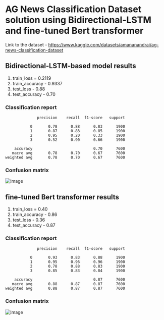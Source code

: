 # AG News Classification Dataset solution using Bidirectional-LSTM and fine-tuned Bert transformer

Link to the dataset - https://www.kaggle.com/datasets/amananandrai/ag-news-classification-dataset

## Bidirectional-LSTM-based model results
1. train_loss = 0.2119
2. train_accuracy - 0.9337
3. test_loss - 0.88
4. test_accuracy - 0.70

### Classification report
                  precision    recall  f1-score   support

               0       0.78      0.88      0.83      1900
               1       0.87      0.83      0.85      1900
               2       0.95      0.20      0.33      1900
               3       0.52      0.90      0.66      1900

        accuracy                           0.70      7600
       macro avg       0.78      0.70      0.67      7600
    weighted avg       0.78      0.70      0.67      7600

### Confusion matrix
![image](https://github.com/chit38/ag_news_classification/assets/47925131/ba142b21-6c3d-4a42-beae-893148b139da)

## fine-tuned Bert transformer results
1. train_loss = 0.40
2. train_accuracy - 0.86
3. test_loss - 0.36
4. test_accuracy - 0.87

### Classification report
                  precision    recall  f1-score   support

               0       0.93      0.83      0.88      1900
               1       0.95      0.96      0.96      1900
               2       0.78      0.88      0.83      1900
               3       0.85      0.83      0.84      1900

        accuracy                           0.87      7600
       macro avg       0.88      0.87      0.87      7600
    weighted avg       0.88      0.87      0.87      7600

### Confusion matrix
![image](https://github.com/chit38/ag_news_classification/assets/47925131/181f25b1-1893-4bd8-9404-c950a4485f13)


    
